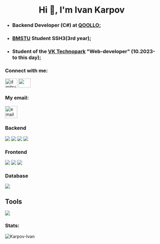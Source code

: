 <h1 align="center">Hi 👋, I'm Ivan Karpov</h1>

* <h3 align="left">Backend Developer (C#) at <a href="https://qoollo.com/" >QOOLLO;</a> </h3>

* <h3 align="left"><a href="https://www.bmstu.ru/" >BMSTU</a> Student SSH3(3rd year);</h3>

* <h3 align="left"> Student of the <a href="https://education.vk.company/" >VK Technopark</a> "Web-developer" (10.2023-to this day);</h3>

<h3 align="left">Connect with me:</h3>
<p align="left">
<a href="https://vk.com/vanya_karpov2013" target="blank"><img align="center" src="https://raw.githubusercontent.com/rahuldkjain/github-profile-readme-generator/master/src/images/icons/Social/vk.svg" alt="dmitry__varin" height="30" width="40" /></a>
<a href="https://t.me/vanches17" target="blank"><img align="center" src="https://www.svgrepo.com/show/303292/telegram-logo.svg" height="30" width="40" /></a>

<h3 align="left">My email:</h3>
<p align="left"> <a href="mailto: ivan.karpov.a@yandex.ru"> <img src="https://user-images.githubusercontent.com/55987935/168389280-a384acf5-7cd9-41eb-8a8c-1809bcaf81f4.png" alt="email" width="40" height="40"/> </a> </p>

### Backend

<a href="https://github.com/Karpov-Ivan?tab=repositories&language=go" target="_blank"> <img src="https://skillicons.dev/icons?i=go"/></a>
<a href="https://github.com/Karpov-Ivan?tab=repositories&language=c%23" target="_blank"> <img src="https://skillicons.dev/icons?i=cs"/></a>
<a href="https://github.com/Karpov-Ivan?tab=repositories&language=python" target="_blank"> <img src="https://skillicons.dev/icons?i=python"/></a>
<img src="https://skillicons.dev/icons?i=cpp,c"/>

### Frontend

<img src="https://skillicons.dev/icons?i=ts"/>
<img src="https://skillicons.dev/icons?i=js"/>
<img src="https://skillicons.dev/icons?i=html,css"/>

### Database

<img src="https://skillicons.dev/icons?i=postgres,mongo,redis,mysql,sqlite"/>

## Tools

<img src="https://skillicons.dev/icons?i=git,grafana,prometheus,docker,nginx,postman,linux,ubuntu,bash,vim,django,react,angular,bootstrap"/>

<h3 align="left">Stats:</h3>
<p>
<img align="left" src="https://github-readme-stats.vercel.app/api/top-langs?username=Karpov-Ivan&show_icons=true&locale=en&layout=compact&exclude_repo=nirs-5th-sem-bmstu&hide=html,javascript,tex&title_color=fff&icon_color=79ff97&text_color=9f9f9f&bg_color=151515" alt="Karpov-Ivan" />
</p>
